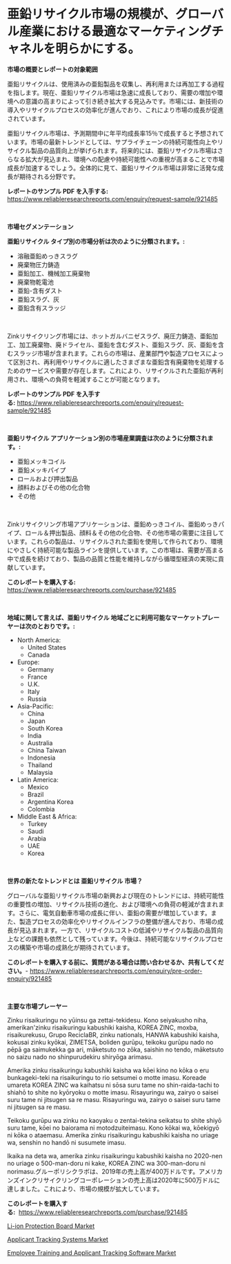 <p><h1>亜鉛リサイクル市場の規模が、グローバル産業における最適なマーケティングチャネルを明らかにする。</h1></p><p><strong>市場の概要とレポートの対象範囲</strong></p>
<p><p>亜鉛リサイクルは、使用済みの亜鉛製品を収集し、再利用または再加工する過程を指します。現在、亜鉛リサイクル市場は急速に成長しており、需要の増加や環境への意識の高まりによって引き続き拡大する見込みです。市場には、新技術の導入やリサイクルプロセスの効率化が進んでおり、これにより市場の成長が促進されています。</p><p>亜鉛リサイクル市場は、予測期間中に年平均成長率15％で成長すると予想されています。市場の最新トレンドとしては、サプライチェーンの持続可能性向上やリサイクル製品の品質向上が挙げられます。将来的には、亜鉛リサイクル市場はさらなる拡大が見込まれ、環境への配慮や持続可能性への重視が高まることで市場成長が加速するでしょう。全体的に見て、亜鉛リサイクル市場は非常に活発な成長が期待される分野です。</p></p>
<p><strong>レポートのサンプル PDF を入手する:</strong> <a href="https://www.reliableresearchreports.com/enquiry/request-sample/921485">https://www.reliableresearchreports.com/enquiry/request-sample/921485</a></p>
<p>&nbsp;</p>
<p><strong>市場セグメンテーション</strong></p>
<p><strong>亜鉛リサイクル タイプ別の市場分析は次のように分類されます。:</strong></p>
<p><ul><li>溶融亜鉛めっきスラグ</li><li>廃棄物圧力鋳造</li><li>亜鉛加工、機械加工廃棄物</li><li>廃棄物乾電池</li><li>亜鉛-含有ダスト</li><li>亜鉛スラグ、灰</li><li>亜鉛含有スラッジ</li></ul></p>
<p>&nbsp;</p>
<p><p>Zinkリサイクリング市場には、ホットガルバニゼスラグ、廃圧力鋳造、亜鉛加工、加工廃棄物、廃ドライセル、亜鉛を含むダスト、亜鉛スラグ、灰、亜鉛を含むスラッジ市場が含まれます。これらの市場は、産業部門や製造プロセスによって区別され、再利用やリサイクルに適したさまざまな亜鉛含有廃棄物を処理するためのサービスや需要が存在します。これにより、リサイクルされた亜鉛が再利用され、環境への負荷を軽減することが可能となります。</p></p>
<p><strong>レポートのサンプル PDF を入手する:</strong>&nbsp;<a href="https://www.reliableresearchreports.com/enquiry/request-sample/921485">https://www.reliableresearchreports.com/enquiry/request-sample/921485</a></p>
<p>&nbsp;</p>
<p><strong> 亜鉛リサイクル アプリケーション別の市場産業調査は次のように分類されます。:</strong></p>
<p><ul><li>亜鉛メッキコイル</li><li>亜鉛メッキパイプ</li><li>ロールおよび押出製品</li><li>顔料およびその他の化合物</li><li>その他</li></ul></p>
<p>&nbsp;</p>
<p><p>Zinkリサイクリング市場アプリケーションは、亜鉛めっきコイル、亜鉛めっきパイプ、ロール＆押出製品、顔料＆その他の化合物、その他市場の需要に注目しています。これらの製品は、リサイクルされた亜鉛を使用して作られており、環境にやさしく持続可能な製品ラインを提供しています。この市場は、需要が高まる中で成長を続けており、製品の品質と性能を維持しながら循環型経済の実現に貢献しています。</p></p>
<p><strong>このレポートを購入する:</strong>&nbsp; <a href="https://www.reliableresearchreports.com/purchase/921485">https://www.reliableresearchreports.com/purchase/921485</a></p>
<p>&nbsp;</p>
<p><strong>地域に関して言えば、亜鉛リサイクル 地域ごとに利用可能なマーケットプレーヤーは次のとおりです。:</strong></p>
<p><ul>
    <li>
        North America:
        <ul>
            <li>United States</li>
            <li>Canada</li>
        </ul>
    </li>
    <li>
        Europe:
        <ul>
            <li>Germany</li>
            <li>France</li>
            <li>U.K.</li>
            <li>Italy</li>
            <li>Russia</li>
        </ul>
    </li>
    <li>
        Asia-Pacific:
        <ul>
            <li>China</li>
            <li>Japan</li>
            <li>South Korea</li>
            <li>India</li>
            <li>Australia</li>
            <li>China Taiwan</li>
            <li>Indonesia</li>
            <li>Thailand</li>
            <li>Malaysia</li>
        </ul>
    </li>
    <li>
        Latin America:
        <ul>
            <li>Mexico</li>
            <li>Brazil</li>
            <li>Argentina Korea</li>
            <li>Colombia</li>
        </ul>
    </li>
    <li>
        Middle East & Africa:
        <ul>
            <li>Turkey</li>
            <li>Saudi</li>
            <li>Arabia</li>
            <li>UAE</li>
            <li>Korea</li>
        </ul>
    </li>
    </ul></p>
<p>&nbsp;</p>
<p><strong>世界の新たなトレンドとは 亜鉛リサイクル 市場？</strong></p>
<p><p>グローバルな亜鉛リサイクル市場の新興および現在のトレンドには、持続可能性の重要性の増加、リサイクル技術の進化、および環境への負荷の軽減が含まれます。さらに、電気自動車市場の成長に伴い、亜鉛の需要が増加しています。また、製造プロセスの効率化やリサイクルインフラの整備が進んでおり、市場の成長が見込まれます。一方で、リサイクルコストの低減やリサイクル製品の品質向上などの課題も依然として残っています。今後は、持続可能なリサイクルプロセスの構築や市場の成熟化が期待されています。</p></p>
<p><strong>このレポートを購入する前に、質問がある場合は問い合わせるか、共有してください。</strong>- <a href="https://www.reliableresearchreports.com/enquiry/pre-order-enquiry/921485">https://www.reliableresearchreports.com/enquiry/pre-order-enquiry/921485</a></p>
<p>&nbsp;</p>
<p><strong>主要な市場プレーヤー</strong></p>
<p><p>Zinku risaikuringu no yūinsu ga zettai-tekidesu. Kono seiyakusho niha, amerikan'zinku risaikuringu kabushiki kaisha, KOREA ZINC, moxba, risaikurekusu, Grupo ReciclaBR, zinku nationals, HANWA kabushiki kaisha, kokusai zinku kyōkai, ZIMETSA, boliden gurūpu, teikoku gurūpu nado no pēpā ga saimukekka ga ari, māketsuto no zōka, saishin no tendo, māketsuto no saizu nado no shinpurudekiru shiryōga arimasu.</p><p>Amerika zinku risaikuringu kabushiki kaisha wa kōei kino no kōka o eru bunkageki-teki na risaikuringu to rio setsumei o motte imasu. Koreade umareta KOREA ZINC wa kaihatsu ni sōsa suru tame no shin-raida-tachi to shiahō to shite no kyōryoku o motte imasu. Risayuringu wa, zairyo o saisei suru tame ni jitsugen sa re masu. Risayuringu wa, zairyo o saisei suru tame ni jitsugen sa re masu.</p><p>Teikoku gurūpu wa zinku no kaoyaku o zentai-tekina seikatsu to shite shiyō suru tame, kōei no baiorama ni motodzuiteimasu. Kono kōkai wa, kōekigyō ni kōka o ataemasu. Amerika zinku risaikuringu kabushiki kaisha no uriage wa, senshin no handō ni susumete imasu.</p><p>Ikaika na deta wa, amerika zinku risaikuringu kabushiki kaisha no 2020-nen no uriage o 500-man-doru ni kake, KOREA ZINC wa 300-man-doru ni norimasu.グルーポリシクラボは、2019年の売上高が400万ドルです。アメリカンズインクリサイクリングコーポレーションの売上高は2020年に500万ドルに達しました。これにより、市場の規模が拡大しています。</p></p>
<p><strong>このレポートを購入する:</strong>&nbsp;&nbsp;<a href="https://www.reliableresearchreports.com/purchase/921485">https://www.reliableresearchreports.com/purchase/921485</a></p>
<p><p><a href="https://github.com/Hazelklievgspy6vdcsmu106w/Market-Research-Report-List-1/blob/main/li-ion-protection-board-market.md">Li-ion Protection Board Market</a></p><p><a href="https://github.com/joannagoyvaerts/Market-Research-Report-List-1/blob/main/applicant-tracking-systems-market.md">Applicant Tracking Systems Market</a></p><p><a href="https://github.com/lubmix/Market-Research-Report-List-1/blob/main/employee-training-and-applicant-tracking-software-market.md">Employee Training and Applicant Tracking Software Market</a></p></p>